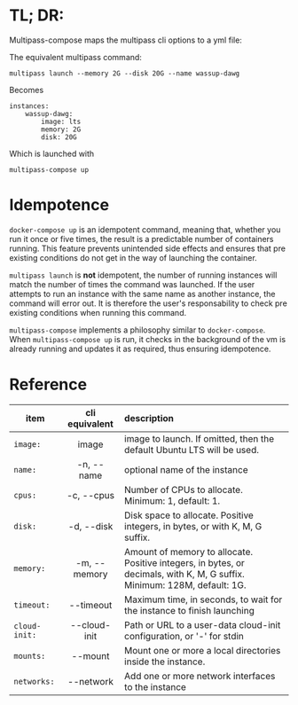 # TL; DR:

Multipass-compose maps the multipass cli options to a yml file:

The equivalent multipass command:
```
multipass launch --memory 2G --disk 20G --name wassup-dawg
```

Becomes

```
instances:
    wassup-dawg:
        image: lts
        memory: 2G
        disk: 20G

```

Which is launched with

`multipass-compose up`

# Idempotence

`docker-compose up` is an idempotent command, meaning that, whether you run it once or five times, the result is a predictable number of containers running.  This feature prevents unintended side effects and ensures that pre existing conditions do not get in the way of launching the container.

`multipass launch` is **not** idempotent, the number of running instances will match the number of times the command was launched. If the user attempts to run an instance with the same name as another instance, the command will error out.  It is therefore the user's responsability to check pre existing conditions when running this command.

`multipass-compose` implements a philosophy similar to `docker-compose`.  When `multipass-compose up` is run, it checks in the background of the vm is already running and updates it as required, thus ensuring idempotence.


# Reference

|   item        |      cli equivalent      |  description |
|---------------|:------------------------:|:--------------------------------------|
| `image:`      | image                    | image to launch. If omitted, then the default Ubuntu LTS will be used. |
| `name:`       | -n, --name               | optional name of the instance |
| `cpus:`       | -c, --cpus               | Number of CPUs to allocate. Minimum: 1, default: 1. |
| `disk:`       | -d, --disk               | Disk space to allocate. Positive integers, in bytes, or with K, M, G suffix. |
| `memory:`     | -m, --memory             | Amount of memory to allocate. Positive integers, in bytes, or decimals, with K, M, G suffix.  Minimum: 128M, default: 1G. |
| `timeout:`    | --timeout                | Maximum time, in seconds, to wait for the instance to finish launching  |
| `cloud-init:` | --cloud-init             | Path or URL to a user-data cloud-init configuration, or '-' for stdin |
| `mounts:`     | --mount                  | Mount one or more a local directories inside the instance. |
| `networks:`   | --network                | Add one or more network interfaces to the instance |
